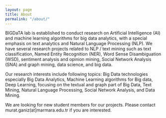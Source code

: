 ```yaml
---
layout: page
title: About
permalink: "/about/"
---
```


BIGDaTA lab is established to conduct research on Artificial Intelligence (AI) and machine learning algorithms for big data analytics, with a special emphasis on text analytics and Natural Language Processing (NLP). We have several research projects related to NLP / text mining such as text classification, Named Entity Recognition (NER), Word Sense Disambiguation (WSD), sentiment analysis and opinion mining, Social Network Analysis (SNA) and graph mining, data science, and big data.

Our research interests include following topics: Big Data technologies especially Big Data Analytics, Machine Learning algorithms for Big data, Deep Learning, focusing on the textual and graph part of Big Data, Text Mining, Natural Language Processing, Social Network Analysis, and Data Mining.

We are looking for new student members for our projects. Please contact murat.ganiz(at]marmara.edu.tr if you are interested.

